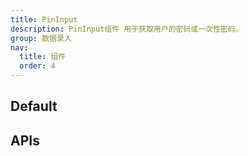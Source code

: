```yaml
---
title: PinInput
description: PinInput组件 用于获取用户的密码或一次性密码。
group: 数据录入
nav:
  title: 组件
  order: 4
---
```


## Default

<code src="./demos/index.tsx" nopadding></code>

## APIs

<API id='PinInput'></API>
